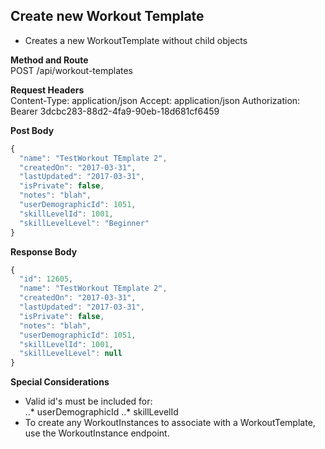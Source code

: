Create new Workout Template
---
* Creates a new WorkoutTemplate without child objects

**Method and Route**\
POST /api/workout-templates

**Request Headers**\
Content-Type: application/json
Accept: application/json
Authorization: Bearer 3dcbc283-88d2-4fa9-90eb-18d681cf6459

**Post Body**
```javascript
{
  "name": "TestWorkout TEmplate 2",
  "createdOn": "2017-03-31",
  "lastUpdated": "2017-03-31",
  "isPrivate": false,
  "notes": "blah",
  "userDemographicId": 1051,
  "skillLevelId": 1001,
  "skillLevelLevel": "Beginner"
}
```

**Response Body**
```javascript
{
  "id": 12605,
  "name": "TestWorkout TEmplate 2",
  "createdOn": "2017-03-31",
  "lastUpdated": "2017-03-31",
  "isPrivate": false,
  "notes": "blah",
  "userDemographicId": 1051,
  "skillLevelId": 1001,
  "skillLevelLevel": null
}
```

**Special Considerations**
* Valid id's must be included for:\
..* userDemographicId
..* skillLevelId
* To create any WorkoutInstances to associate with a WorkoutTemplate, use the WorkoutInstance endpoint.
